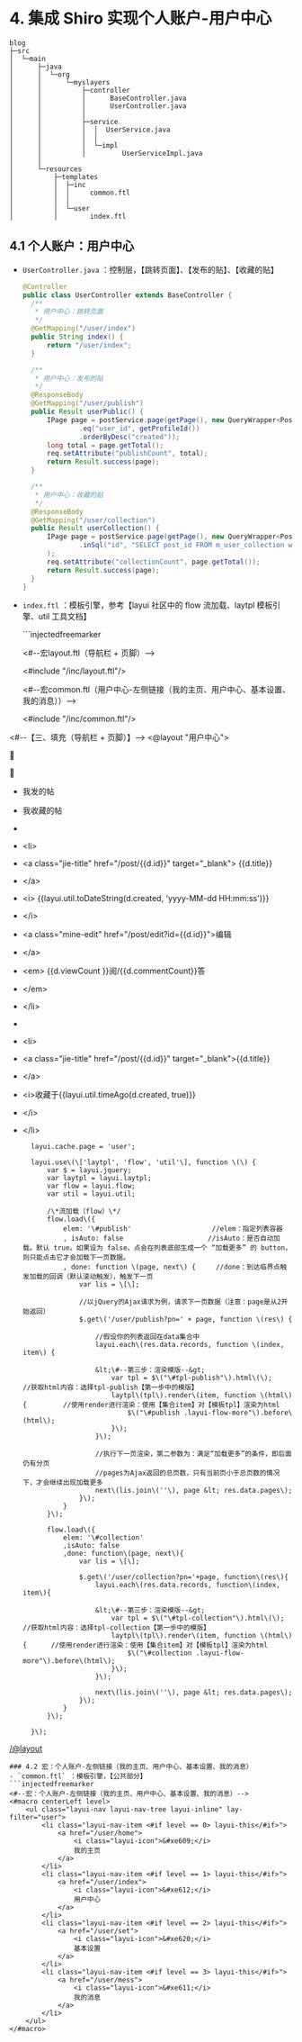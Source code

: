 # 4. 集成 Shiro 实现个人账户-用户中心

```text
blog
├─src
│  └─main
│      ├─java
│      │  └─org
│      │      └─myslayers
│      │          ├─controller
│      │          │      BaseController.java
│      │          │      UserController.java 
│      │          │ 
│      │          ├─service
│      │          │  │  UserService.java
│      │          │  │  
│      │          │  └─impl
│      │          │         UserServiceImpl.java
│      │          
│      └─resources
│          ├─templates
│          │  ├─inc
│          │  │     common.ftl
│          │  │ 
│          │  └─user
│          │        index.ftl
```

## 4.1 个人账户：用户中心

* `UserController.java` ：控制层，【跳转页面】、【发布的贴】、【收藏的贴】

  ```java
  @Controller
  public class UserController extends BaseController {
    /**
     * 用户中心：跳转页面
     */
    @GetMapping("/user/index")
    public String index() {
        return "/user/index";
    }

    /**
     * 用户中心：发布的贴
     */
    @ResponseBody
    @GetMapping("/user/publish")
    public Result userPublic() {
        IPage page = postService.page(getPage(), new QueryWrapper<Post>()
                .eq("user_id", getProfileId())
                .orderByDesc("created"));
        long total = page.getTotal();
        req.setAttribute("publishCount", total);
        return Result.success(page);
    }

    /**
     * 用户中心：收藏的贴
     */
    @ResponseBody
    @GetMapping("/user/collection")
    public Result userCollection() {
        IPage page = postService.page(getPage(), new QueryWrapper<Post>()
                .inSql("id", "SELECT post_id FROM m_user_collection where user_id = " + getProfileId())
        );
        req.setAttribute("collectionCount", page.getTotal());
        return Result.success(page);
    }
  }
  ```

* `index.ftl` ：模板引擎，参考【layui 社区中的 flow 流加载、laytpl 模板引擎、util 工具文档】

  \`\`\`injectedfreemarker

  &lt;\#--宏layout.ftl（导航栏 + 页脚）--&gt;

  &lt;\#include "/inc/layout.ftl"/&gt;

  &lt;\#--宏common.ftl（用户中心-左侧链接（我的主页、用户中心、基本设置、我的消息））--&gt;

  &lt;\#include "/inc/common.ftl"/&gt;

&lt;\#--【三、填充（导航栏 + 页脚）】--&gt; &lt;@layout "用户中心"&gt;

 

 

* 我发的帖
* 我收藏的帖
*                                
* &lt;li&gt;                                     
* &lt;a class="jie-title" href="/post/{{d.id}}" target="\_blank"&gt;                                         {{d.title}}                                     
* &lt;/a&gt;                                     
* &lt;i&gt;                                         {{layui.util.toDateString\(d.created, 'yyyy-MM-dd HH:mm:ss'\)}}                                     
* &lt;/i&gt;                                     
* &lt;a class="mine-edit" href="/post/edit?id={{d.id}}"&gt;编辑
* &lt;/a&gt;                                     
* &lt;em&gt;                                         {{d.viewCount }}阅/{{d.commentCount}}答                                     
* &lt;/em&gt;                                 
* &lt;/li&gt;                             
*                                
* &lt;li&gt;                                      
* &lt;a class="jie-title" href="/post/{{d.id}}" target="\_blank"&gt;{{d.title}}
* &lt;/a&gt;                                     
* &lt;i&gt;收藏于{{layui.util.timeAgo\(d.created, true\)}}
* &lt;/i&gt;                                 
* &lt;/li&gt;                             

  
        layui.cache.page = 'user';  
  
        layui.use\(\['laytpl', 'flow', 'util'\], function \(\) {  
            var $ = layui.jquery;  
            var laytpl = layui.laytpl;  
            var flow = layui.flow;  
            var util = layui.util;  
  
            /\*流加载（flow）\*/  
            flow.load\({  
                elem: '\#publish'                    //elem：指定列表容器  
                , isAuto: false                     //isAuto：是否自动加载。默认 true。如果设为 false，点会在列表底部生成一个 “加载更多” 的 button，则只能点击它才会加载下一页数据。  
                , done: function \(page, next\) {     //done：到达临界点触发加载的回调（默认滚动触发），触发下一页  
                    var lis = \[\];  
  
                    //以jQuery的Ajax请求为例，请求下一页数据（注意：page是从2开始返回）  
                    $.get\('/user/publish?pn=' + page, function \(res\) {  
  
                        //假设你的列表返回在data集合中  
                        layui.each\(res.data.records, function \(index, item\) {  
  
                        &lt;\#--第三步：渲染模版--&gt;  
                            var tpl = $\("\#tpl-publish"\).html\(\);                //获取html内容：选择tpl-publish【第一步中的模版】  
                            laytpl\(tpl\).render\(item, function \(html\) {         //使用render进行渲染：使用【集合item】对【模板tpl】渲染为html  
                                $\("\#publish .layui-flow-more"\).before\(html\);  
                            }\);  
                        }\);  
  
                        //执行下一页渲染，第二参数为：满足“加载更多”的条件，即后面仍有分页  
                        //pages为Ajax返回的总页数，只有当前页小于总页数的情况下，才会继续出现加载更多  
                        next\(lis.join\(''\), page &lt; res.data.pages\);  
                    }\);  
                }  
            }\);  
  
            flow.load\({  
                elem: '\#collection'  
                ,isAuto: false  
                ,done: function\(page, next\){  
                    var lis = \[\];  
  
                    $.get\('/user/collection?pn='+page, function\(res\){  
                        layui.each\(res.data.records, function\(index, item\){  
  
                        &lt;\#--第三步：渲染模版--&gt;  
                            var tpl = $\("\#tpl-collection"\).html\(\);          //获取html内容：选择tpl-collection【第一步中的模版】  
                            laytpl\(tpl\).render\(item, function \(html\) {      //使用render进行渲染：使用【集合item】对【模板tpl】渲染为html  
                                $\("\#collection .layui-flow-more"\).before\(html\);  
                            }\);  
                        }\);  
  
                        next\(lis.join\(''\), page &lt; res.data.pages\);  
                    }\);  
                }  
            }\);  
  
        }\);  
    

[/@layout](mailto:/@layout)

```text
### 4.2 宏：个人账户-左侧链接（我的主页、用户中心、基本设置、我的消息）
- `common.ftl` ：模板引擎，【公共部分】
```injectedfreemarker
<#--宏：个人账户-左侧链接（我的主页、用户中心、基本设置、我的消息）-->
<#macro centerLeft level>
    <ul class="layui-nav layui-nav-tree layui-inline" lay-filter="user">
        <li class="layui-nav-item <#if level == 0> layui-this</#if>">
            <a href="/user/home">
                <i class="layui-icon">&#xe609;</i>
                我的主页
            </a>
        </li>
        <li class="layui-nav-item <#if level == 1> layui-this</#if>">
            <a href="/user/index">
                <i class="layui-icon">&#xe612;</i>
                用户中心
            </a>
        </li>
        <li class="layui-nav-item <#if level == 2> layui-this</#if>">
            <a href="/user/set">
                <i class="layui-icon">&#xe620;</i>
                基本设置
            </a>
        </li>
        <li class="layui-nav-item <#if level == 3> layui-this</#if>">
            <a href="/user/mess">
                <i class="layui-icon">&#xe611;</i>
                我的消息
            </a>
        </li>
    </ul>
</#macro>
```

